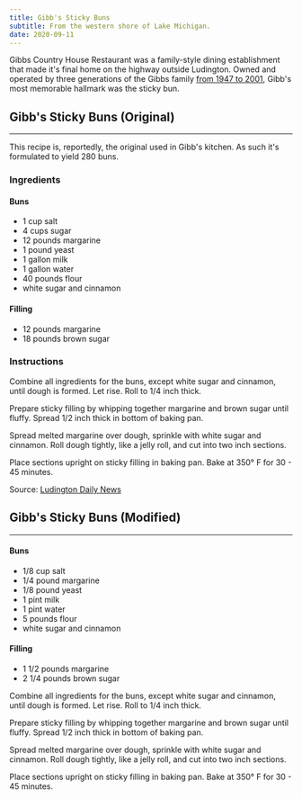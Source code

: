 ```yaml
---
title: Gibb's Sticky Buns
subtitle: From the western shore of Lake Michigan.
date: 2020-09-11
---
```


Gibbs Country House Restaurant was a family-style dining establishment that made it's final home on the highway outside Ludington. Owned and operated by three generations of the Gibbs family [from 1947 to 2001](https://www.shorelinemedia.net/ludington_daily_news/archives/gibbsrestaurant-to-close-era-to-end/article_c48ac8a7-b6d0-520a-b035-4d0c6f8228cf.html), Gibb's most memorable hallmark was the sticky bun.

## Gibb's Sticky Buns (Original)
***

This recipe is, reportedly, the original used in Gibb's kitchen. As such it's formulated to yield 280 buns.

### Ingredients

#### Buns

- 1 cup salt
- 4 cups sugar
- 12 pounds margarine
- 1 pound yeast
- 1 gallon milk
- 1 gallon water
- 40 pounds flour
- white sugar and cinnamon

#### Filling

- 12 pounds margarine
- 18 pounds brown sugar

### Instructions

Combine all ingredients for the buns, except white sugar and cinnamon, until dough is formed. Let rise. Roll to 1/4 inch thick.

Prepare sticky filling by whipping together margarine and brown sugar until fluffy. Spread 1/2 inch thick in bottom of baking pan.

Spread melted margarine over dough, sprinkle with white sugar and cinnamon. Roll dough tightly, like a jelly roll, and cut into two inch sections.

Place sections upright on sticky filling in baking pan. Bake at 350° F for 30 - 45 minutes.

Source: [Ludington Daily News](https://news.google.com/newspapers?nid=110&dat=20011212&id=ngFQAAAAIBAJ&sjid=r1UDAAAAIBAJ&pg=4452%2C5347510&fbclid=IwAR1Hes1Gi-NgzJFey1QlLlAovF51h8qYszgUdAga9PEXmLFJSSoPGnlNfjA)

## Gibb's Sticky Buns (Modified)
***

#### Buns

- 1/8 cup salt
- 1/4 pound margarine
- 1/8 pound yeast
- 1 pint milk
- 1 pint water
- 5 pounds flour
- white sugar and cinnamon

#### Filling

- 1 1/2 pounds margarine
- 2 1/4 pounds brown sugar

Combine all ingredients for the buns, except white sugar and cinnamon, until dough is formed. Let rise. Roll to 1/4 inch thick.

Prepare sticky filling by whipping together margarine and brown sugar until fluffy. Spread 1/2 inch thick in bottom of baking pan.

Spread melted margarine over dough, sprinkle with white sugar and cinnamon. Roll dough tightly, like a jelly roll, and cut into two inch sections.

Place sections upright on sticky filling in baking pan. Bake at 350° F for 30 - 45 minutes.
